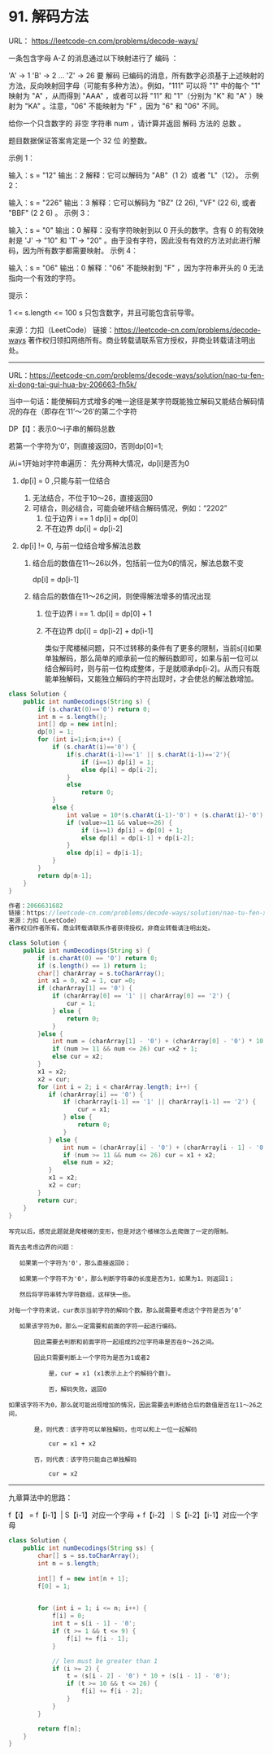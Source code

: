 # 91. 解码方法

URL： https://leetcode-cn.com/problems/decode-ways/

一条包含字母 A-Z 的消息通过以下映射进行了 编码 ：

'A' -> 1
'B' -> 2
...
'Z' -> 26
要 解码 已编码的消息，所有数字必须基于上述映射的方法，反向映射回字母（可能有多种方法）。例如，"111" 可以将 "1" 中的每个 "1" 映射为 "A" ，从而得到 "AAA" ，或者可以将 "11" 和 "1"（分别为 "K" 和 "A" ）映射为 "KA" 。注意，"06" 不能映射为 "F" ，因为 "6" 和 "06" 不同。

给你一个只含数字的 非空 字符串 num ，请计算并返回 解码 方法的 总数 。

题目数据保证答案肯定是一个 32 位 的整数。

 

示例 1：

输入：s = "12"
输出：2
解释：它可以解码为 "AB"（1 2）或者 "L"（12）。
示例 2：

输入：s = "226"
输出：3
解释：它可以解码为 "BZ" (2 26), "VF" (22 6), 或者 "BBF" (2 2 6) 。
示例 3：

输入：s = "0"
输出：0
解释：没有字符映射到以 0 开头的数字。含有 0 的有效映射是 'J' -> "10" 和 'T'-> "20" 。由于没有字符，因此没有有效的方法对此进行解码，因为所有数字都需要映射。
示例 4：

输入：s = "06"
输出：0
解释："06" 不能映射到 "F" ，因为字符串开头的 0 无法指向一个有效的字符。 


提示：

1 <= s.length <= 100
s 只包含数字，并且可能包含前导零。

来源：力扣（LeetCode）
链接：https://leetcode-cn.com/problems/decode-ways
著作权归领扣网络所有。商业转载请联系官方授权，非商业转载请注明出处。

---

URL：https://leetcode-cn.com/problems/decode-ways/solution/nao-tu-fen-xi-dong-tai-gui-hua-by-206663-fh5k/

当中一句话：能使解码方式增多的唯一途径是某字符既能独立解码又能结合解码情况的存在（即存在‘11’～‘26’的第二个字符

DP【i】：表示0～i子串的解码总数

若第一个字符为‘0’，则直接返回0，否则dp[0]=1;

从i=1开始对字符串遍历：  先分两种大情况，dp[i]是否为0

1. dp[i] = 0 ,只能与前一位结合
   1. 无法结合，不位于10～26，直接返回0 
   2. 可结合，则必结合，可能会破坏结合解码情况，例如：“2202”
      1. 位于边界 i == 1 dp[i] = dp[0]
      2. 不在边界 dp[i] = dp[i-2]

2. dp[i] != 0, 与前一位结合增多解法总数

   1. 结合后的数值在11～26以外，包括前一位为0的情况，解法总数不变

      dp[i] = dp[i-1]

   2. 结合后的数值在11～26之间，则使得解法增多的情况出现

      1. 位于边界 i == 1. dp[i] = dp[0] + 1

      2. 不在边界 dp[i] = dp[i-2] + dp[i-1]

         类似于爬楼梯问题，只不过转移的条件有了更多的限制，当前s[i]如果单独解码，那么简单的顺承前一位的解码数即可，如果与前一位可以结合解码时，则与前一位构成整体，于是就顺承dp[i-2]。从而只有既能单独解码，又能独立解码的字符出现时，才会使总的解法数增加。

```java
class Solution {
    public int numDecodings(String s) {
        if (s.charAt(0)=='0') return 0;
        int n = s.length();
        int[] dp = new int[n];
        dp[0] = 1;
        for (int i=1;i<n;i++) {
            if (s.charAt(i)=='0') {
                if(s.charAt(i-1)=='1' || s.charAt(i-1)=='2'){
                    if (i==1) dp[i] = 1;
                    else dp[i] = dp[i-2];
                }
                else
                    return 0;
            }
            else {
                int value = 10*(s.charAt(i-1)-'0') + (s.charAt(i)-'0');
                if (value>=11 && value<=26) {
                    if (i==1) dp[i] = dp[0] + 1;
                    else dp[i] = dp[i-1] + dp[i-2];
                }
                else dp[i] = dp[i-1];
            }
        }
        return dp[n-1];
    }
}

作者：2066631682
链接：https://leetcode-cn.com/problems/decode-ways/solution/nao-tu-fen-xi-dong-tai-gui-hua-by-206663-fh5k/
来源：力扣（LeetCode）
著作权归作者所有。商业转载请联系作者获得授权，非商业转载请注明出处。
```



```java
class Solution {
    public int numDecodings(String s) {
        if (s.charAt(0) == '0') return 0;
        if (s.length() == 1) return 1;
        char[] charArray = s.toCharArray();
        int x1 = 0, x2 = 1, cur =0;
        if (charArray[1] == '0') {
            if (charArray[0] == '1' || charArray[0] == '2') {
                cur = 1;
            } else {
                return 0;
            }
        }else {
            int num = (charArray[1] - '0') + (charArray[0] - '0') * 10;
            if (num >= 11 && num <= 26) cur =x2 + 1;
            else cur = x2;
        }
        x1 = x2;
        x2 = cur;
        for (int i = 2; i < charArray.length; i++) {
           if (charArray[i] == '0') {
               if (charArray[i-1] == '1' || charArray[i-1] == '2') {
                   cur = x1;
               } else {
                   return 0;
               }
           } else {
               int num = (charArray[i] - '0') + (charArray[i - 1] - '0') * 10;
               if (num >= 11 && num <= 26) cur = x1 + x2;
               else num = x2;
           }
           x1 = x2;
           x2 = cur;
        }
        return cur;
    }
}
```

```
写完以后，感觉此题就是爬楼梯的变形，但是对这个楼梯怎么去爬做了一定的限制。

首先去考虑边界的问题：

​	如果第一个字符为'0'，那么直接返回0；

​	如果第一个字符不为'0'，那么判断字符串的长度是否为1，如果为1，则返回1；

   然后将字符串转为字符数组，这样快一些。

对每一个字符来说，cur表示当前字符的解码个数，那么就需要考虑这个字符是否为‘0’

​	如果该字符为0，那么一定需要和前面的字符一起进行编码。

​		因此需要去判断和前面字符一起组成的2位字符串是否在0～26之间。

​		因此只需要判断上一个字符为是否为1或者2

​			是，cur = x1 (x1表示上上个的解码个数)。

​			否，解码失败，返回0

如果该字符不为0，那么就可能出现增加的情况，因此需要去判断结合后的数值是否在11～26之间，

​		是，则代表：该字符可以单独解码，也可以和上一位一起解码

​			cur = x1 + x2

​		否，则代表：该字符只能自己单独解码

​			cur = x2
```

---

九章算法中的思路：

f【i】 = f【i-1】| S【i-1】对应一个字母 + f【i-2】｜S【i-2】【i-1】对应一个字母

````java
class Solution {
    public int numDecodings(String ss) {
        char[] s = ss.toCharArray();
        int n = s.length;
        
        int[] f = new int[n + 1];
        f[0] = 1;
        

        for (int i = 1; i <= n; i++) {
            f[i] = 0;
            int t = s[i - 1] - '0';
            if (t >= 1 && t <= 9) {
                f[i] += f[i - 1];
            }

            // len must be greater than 1
            if (i >= 2) {
                t = (s[i - 2] - '0') * 10 + (s[i - 1] - '0');
                if (t >= 10 && t <= 26) {
                    f[i] += f[i - 2];
                }
            }
        }

        return f[n];
    }
}
````

